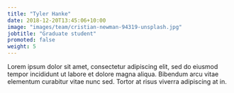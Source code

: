 ```yaml
---
title: "Tyler Hanke"
date: 2018-12-20T13:45:06+10:00
image: "images/team/cristian-newman-94319-unsplash.jpg"
jobtitle: "Graduate student"
promoted: false
weight: 5
---
```


Lorem ipsum dolor sit amet, consectetur adipiscing elit, sed do eiusmod tempor incididunt ut labore et dolore magna aliqua. Bibendum arcu vitae elementum curabitur vitae nunc sed. Tortor at risus viverra adipiscing at in.
